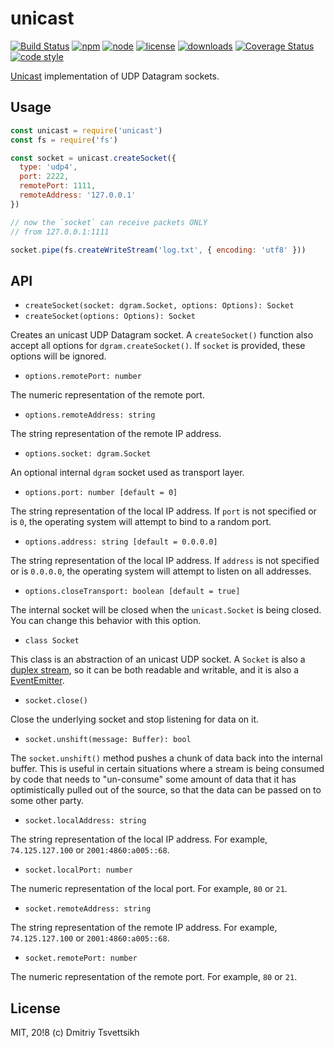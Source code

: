 # unicast

[![Build Status](https://travis-ci.org/reklatsmasters/unicast.svg?branch=master)](https://travis-ci.org/reklatsmasters/unicast)
[![npm](https://img.shields.io/npm/v/unicast.svg)](https://npmjs.org/package/unicast)
[![node](https://img.shields.io/node/v/unicast.svg)](https://npmjs.org/package/unicast)
[![license](https://img.shields.io/npm/l/unicast.svg)](https://npmjs.org/package/unicast)
[![downloads](https://img.shields.io/npm/dm/unicast.svg)](https://npmjs.org/package/unicast)
[![Coverage Status](https://coveralls.io/repos/github/reklatsmasters/unicast/badge.svg?branch=master)](https://coveralls.io/github/reklatsmasters/unicast?branch=master)
[![code style](https://img.shields.io/badge/code_style-XO-5ed9c7.svg)](https://github.com/sindresorhus/xo)

[Unicast](https://en.wikipedia.org/wiki/Unicast) implementation of UDP Datagram sockets.

## Usage

```js
const unicast = require('unicast')
const fs = require('fs')

const socket = unicast.createSocket({
  type: 'udp4',
  port: 2222,
  remotePort: 1111,
  remoteAddress: '127.0.0.1'
})

// now the `socket` can receive packets ONLY
// from 127.0.0.1:1111

socket.pipe(fs.createWriteStream('log.txt', { encoding: 'utf8' }))
```

## API

* `createSocket(socket: dgram.Socket, options: Options): Socket`
* `createSocket(options: Options): Socket`

Creates an unicast UDP Datagram socket. A `createSocket()` function also accept all options for `dgram.createSocket()`. If `socket` is provided, these options will be ignored.

* `options.remotePort: number`

The numeric representation of the remote port.

* `options.remoteAddress: string`

The string representation of the remote IP address.

* `options.socket: dgram.Socket`

An optional internal `dgram` socket used as transport layer.

* `options.port: number [default = 0]`

The string representation of the local IP address. If `port` is not specified or is `0`, the operating system will attempt to bind to a random port.

* `options.address: string [default = 0.0.0.0]`

The string representation of the local IP address. If `address` is not specified or is `0.0.0.0`, the operating system will attempt to listen on all addresses.

* `options.closeTransport: boolean [default = true]`

The internal socket will be closed when the `unicast.Socket` is being closed. You can change this behavior with this option.

* `class Socket`

This class is an abstraction of an unicast UDP socket. A `Socket` is also a [duplex stream](https://nodejs.org/api/stream.html#stream_class_stream_duplex), so it can be both readable and writable, and it is also a [EventEmitter](https://nodejs.org/api/events.html#events_class_eventemitter).

* `socket.close()`

Close the underlying socket and stop listening for data on it.

* `socket.unshift(message: Buffer): bool`

The `socket.unshift()` method pushes a chunk of data back into the internal buffer. This is useful in certain situations where a stream is being consumed by code that needs to "un-consume" some amount of data that it has optimistically pulled out of the source, so that the data can be passed on to some other party.

* `socket.localAddress: string`

The string representation of the local IP address. For example, `74.125.127.100` or `2001:4860:a005::68`.

* `socket.localPort: number`

The numeric representation of the local port. For example, `80` or `21`.

* `socket.remoteAddress: string`

The string representation of the remote IP address. For example, `74.125.127.100` or `2001:4860:a005::68`.

* `socket.remotePort: number`

The numeric representation of the remote port. For example, `80` or `21`.

## License

MIT, 20!8 (c) Dmitriy Tsvettsikh
